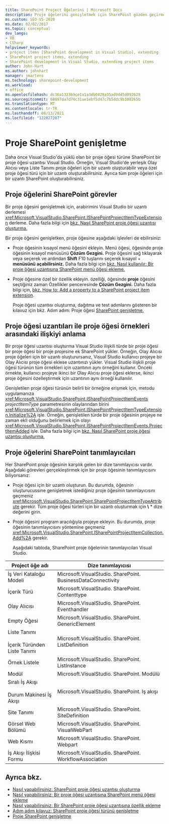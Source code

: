 ```yaml
---
title: SharePoint Project Öğelerini | Microsoft Docs
description: Proje öğelerini genişletmek için SharePoint gözden geçirme. Proje öğesi uzantılarının ve proje öğesi örneklerinin nasıl ilişkili olduğunu anlama.
ms.custom: SEO-VS-2020
ms.date: 02/02/2017
ms.topic: conceptual
dev_langs:
- VB
- CSharp
helpviewer_keywords:
- project items [SharePoint development in Visual Studio], extending
- SharePoint project items, extending
- SharePoint development in Visual Studio, extending project items
author: John-Hart
ms.author: johnhart
manager: jmartens
ms.technology: sharepoint-development
ms.workload:
- office
ms.openlocfilehash: dc36a1323b9ce1a1a3db0428a35ad9dd5d092629
ms.sourcegitcommit: 68897da7d74c31ae1ebf5d47c7b5ddc9b108265b
ms.translationtype: MT
ms.contentlocale: tr-TR
ms.lasthandoff: 08/13/2021
ms.locfileid: "122027207"
---
```

# <a name="extend-sharepoint-project-items"></a>Proje SharePoint genişletme
  Daha önce Visual Studio'da yüklü olan bir proje öğesi türüne SharePoint bir proje öğesi uzantısı Visual Studio. Örneğin, Visual Studio'de yerleşik Olay Alıcısı  veya  Liste Tanımı proje öğeleri için bir uzantı oluşturabilir veya özel proje öğesi türü için bir uzantı oluşturabilirsiniz. Ayrıca tüm proje öğeleri için bir uzantı SharePoint oluşturabilirsiniz.

## <a name="tasks-for-extending-sharepoint-project-items"></a>Proje öğelerini SharePoint görevler
 Bir proje öğesini genişletmek için, arabirimini Visual Studio bir uzantı derlemesi <xref:Microsoft.VisualStudio.SharePoint.ISharePointProjectItemTypeExtension> derleme. Daha fazla bilgi için [bkz. Nasıl SharePoint proje öğesi uzantısı oluşturma.](../sharepoint/how-to-create-a-sharepoint-project-item-extension.md)

 Bir proje öğesini genişletken, proje öğesine aşağıdaki işlevleri de ebilirsiniz:

- Proje öğesinin kısayol menü öğesini ekleyin. Menü öğesi, öğesinde proje öğesinin kısayol menüsünü **Çözüm Gezgini.** Proje öğesini sağ tıklayarak veya seçerek ve ardından **Shift** F10 tuşlarını seçerek kısayol + **menüsünü açabilirsiniz.** Daha fazla bilgi için [bkz. Nasıl kullanılır: Bir proje öğesi uzantısına SharePoint menü öğesi ekleme.](../sharepoint/how-to-add-a-shortcut-menu-item-to-a-sharepoint-project-item-extension.md)

- Proje öğesine özel bir özellik ekleyin. özelliği, öğesinde **proje** öğesini seçtiğiniz zaman Özellikler penceresinde **Çözüm Gezgini.** Daha fazla bilgi için, [bkz. How to: Add a property to a SharePoint project item extension](../sharepoint/how-to-add-a-property-to-a-sharepoint-project-item-extension.md).

  Proje öğesi uzantısı oluşturma, dağıtma ve test adımlarını gösteren bir kılavuz için bkz. Adım adım: Proje öğesi [SharePoint genişletme.](../sharepoint/walkthrough-extending-a-sharepoint-project-item-type.md)

## <a name="understand-the-relationship-between-project-item-extensions-and-project-item-instances"></a>Proje öğesi uzantıları ile proje öğesi örnekleri arasındaki ilişkiyi anlama
 Bir proje öğesi uzantısı oluşturma Visual Studio ilişkili türde bir proje öğesi bir proje öğesi bir proje projesine ek SharePoint yükler. Örneğin, Olay Alıcısı proje  öğeleri için bir uzantı oluşturursanız, Visual Studio kullanıcı  projeye bir Olay Alıcısı proje öğesi eklese uzantınızı yükler. Visual Studio ilişkili proje öğesi türünün tüm örnekleri için uzantının aynı örneğini kullanır. Önceki örnekte, kullanıcı projeye ikinci  bir Olay Alıcısı proje öğesi eklerse, ikinci proje öğesini özelleştirmek için uzantının aynı örneği kullanılır.

 Genişletilen proje öğesi türünün belirli bir örneğine erişmek için, metodu uygulamanıza <xref:Microsoft.VisualStudio.SharePoint.ISharePointProjectItemEvents> *projectItemType* parametresinin olaylarından birini <xref:Microsoft.VisualStudio.SharePoint.ISharePointProjectItemTypeExtension.Initialize%2A> işle. Örneğin, genişletilen türde bir proje öğesinin projeye ne zaman ekli olduğunu belirlemek için olayı <xref:Microsoft.VisualStudio.SharePoint.ISharePointProjectItemEvents.ProjectItemAdded> işle. Daha fazla bilgi için [bkz. Nasıl SharePoint proje öğesi uzantısı oluşturma.](../sharepoint/how-to-create-a-sharepoint-project-item-extension.md)

## <a name="identifiers-for-sharepoint-project-items"></a>Proje öğelerini SharePoint tanımlayıcıları
 Her SharePoint proje öğesinin karşılık gelen bir dize tanımlayıcısı vardır. Aşağıdaki görevleri gerçekleştirmek için bir proje öğesinin tanımlayıcısını biliyorsanız:

- Proje öğesi için bir uzantı oluşturun. Bu durumda, öğesinin oluşturucussine genişletmek istediğiniz proje öğesinin tanımlayıcısını geçmeniz <xref:Microsoft.VisualStudio.SharePoint.SharePointProjectItemTypeAttribute> gerekir. Tüm proje öğesi türleri için bir uzantı oluşturmak için **\\** * dize değerini girin.

- Proje öğesini program aracılığıyla projeye ekleyin. Bu durumda, proje öğesinin tanımlayıcısını yöntemine geçmeniz <xref:Microsoft.VisualStudio.SharePoint.ISharePointProjectItemCollection.Add%2A> gerekir.

  Aşağıdaki tabloda, SharePoint proje öğelerinin tanımlayıcıları Visual Studio.

|Project öğe adı|Dize tanımlayıcısı|
|-----------------------|-----------------------|
|İş Veri Kataloğu Modeli|Microsoft.VisualStudio. SharePoint. BusinessDataConnectivity|
|İçerik Türü|Microsoft.VisualStudio. SharePoint. Contenttype|
|Olay Alıcısı|Microsoft.VisualStudio. SharePoint. Eventhandler|
|Empty Öğesi|Microsoft.VisualStudio. SharePoint. GenericElement|
|Liste Tanımı<br /><br /> İçerik Türünden Liste Tanımı|Microsoft.VisualStudio. SharePoint. ListDefinition|
|Örnek Listele|Microsoft.VisualStudio. SharePoint. ListInstance|
|Modül|Microsoft.VisualStudio. SharePoint. Modülü|
|Sıralı İş Akışı<br /><br /> Durum Makinesi İş Akışı|Microsoft.VisualStudio. SharePoint. Iş akışı|
|Site Tanımı|Microsoft.VisualStudio. SharePoint. SiteDefinition|
|Görsel Web Bölümü|Microsoft.VisualStudio. SharePoint. VisualWebPart|
|Web Kısmı|Microsoft.VisualStudio. SharePoint. Webpart|
|İş Akışı İlişkisi Formu|Microsoft.VisualStudio. SharePoint. WorkflowAssociation|

## <a name="see-also"></a>Ayrıca bkz.
- [Nasıl yapabilirsiniz: SharePoint proje öğesi uzantısı oluşturma](../sharepoint/how-to-create-a-sharepoint-project-item-extension.md)
- [Nasıl yapabilirsiniz: Bir proje öğesi uzantısına SharePoint menü öğesi ekleme](../sharepoint/how-to-add-a-shortcut-menu-item-to-a-sharepoint-project-item-extension.md)
- [Nasıl yapabilirsiniz: Bir SharePoint proje öğesi uzantısına özellik ekleme](../sharepoint/how-to-add-a-property-to-a-sharepoint-project-item-extension.md)
- [Adım adım kılavuz: SharePoint proje öğesi türünü genişletme](../sharepoint/walkthrough-extending-a-sharepoint-project-item-type.md)
- [Proje SharePoint genişletme](../sharepoint/extending-the-sharepoint-project-system.md)
